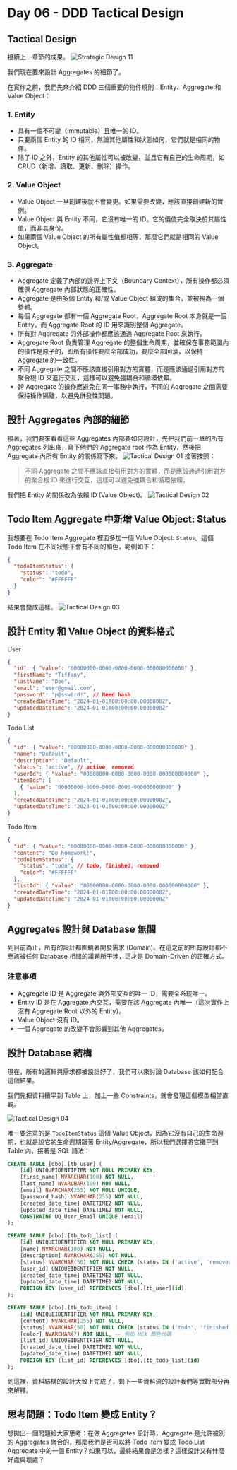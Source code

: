 # Day 06 - DDD Tactical Design

## Tactical Design

接續上一章節的成果。
![Strategic Design 11](https://ithelp.ithome.com.tw/upload/images/20240919/20168953eC7EgVuRcI.png)

我們現在要來設計 Aggregates 的細節了。

在實作之前，我們先來介紹 DDD 三個重要的物件規則：Entity、Aggregate 和 Value Object：

### 1. Entity

- 具有一個不可變（immutable）且唯一的 ID。
- 只要兩個 Entity 的 ID 相同，無論其他屬性和狀態如何，它們就是相同的物件。
- 除了 ID 之外，Entity 的其他屬性可以被改變，並且它有自己的生命周期，如 CRUD（新增、讀取、更新、刪除）操作。

### 2. Value Object

- Value Object 一旦創建後就不會變更。如果需要改變，應該直接創建新的實例。
- Value Object 與 Entity 不同，它沒有唯一的 ID。它的價值完全取決於其屬性值，而非其身份。
- 如果兩個 Value Object 的所有屬性值都相等，那麼它們就是相同的 Value Object。

### 3. Aggregate

- Aggregate 定義了內部的邊界上下文（Boundary Context），所有操作都必須確保 Aggregate 內部狀態的正確性。
- Aggregate 是由多個 Entity 和/或 Value Object 組成的集合，並被視為一個整體。
- 每個 Aggregate 都有一個 Aggregate Root，Aggregate Root 本身就是一個 Entity，而 Aggregate Root 的 ID 用來識別整個 Aggregate。
- 所有對 Aggregate 的外部操作都應該通過 Aggregate Root 來執行。
- Aggregate Root 負責管理 Aggregate 的整個生命周期，並確保在事務範圍內的操作是原子的，即所有操作要麼全部成功，要麼全部回滾，以保持 Aggregate 的一致性。
- 不同 Aggregate 之間不應該直接引用對方的實體，而是應該通過引用對方的聚合根 ID 來進行交互，這樣可以避免強耦合和循環依賴。
- 跨 Aggregate 的操作應避免在同一事務中執行，不同的 Aggregate 之間需要保持操作隔離，以避免併發性問題。

## 設計 Aggregates 內部的細節

接著，我們要來看看這些 Aggregates 內部要如何設計，先把我們前一章的所有 Aggregates 列出來，寫下他們的 Aggregate root 作為 Entity，然後把 Aggregate 內所有 Entity 的關係寫下來。
![Tactical Design 01](https://ithelp.ithome.com.tw/upload/images/20240920/20168953yx8NngP0zC.png)
接著按照：
> 不同 Aggregate 之間不應該直接引用對方的實體，而是應該通過引用對方的聚合根 ID 來進行交互，這樣可以避免強耦合和循環依賴。

我們把 Entity 的關係改為依賴 ID (Value Object)。
![Tactical Design 02](https://ithelp.ithome.com.tw/upload/images/20240920/20168953mnpLm89m2G.png)

## Todo Item Aggregate 中新增 Value Object: Status

我想要在 Todo Item Aggregate 裡面多加一個 Value Object: `Status`。這個 Todo Item 在不同狀態下會有不同的顏色，範例如下：

```json
{
  "todoItemStatus": {
    "status": "todo",
    "color": "#FFFFFF"
  }
}
```

結果會變成這樣。
![Tactical Design 03](https://ithelp.ithome.com.tw/upload/images/20240920/20168953i2BbQ1ZXSl.png)

## 設計 Entity 和 Value Object 的資料格式

User

```json
{
  "id": { "value": "00000000-0000-0000-0000-000000000000" },
  "firstName": "Tiffany",
  "lastName": "Doe",
  "email": "user@gmail.com",
  "password": "p@ssw0rd!", // Need hash
  "createdDateTime": "2024-01-01T00:00:00.0000000Z",
  "updatedDateTime": "2024-01-01T00:00:00.0000000Z"
}
```

Todo List

```json
{
  "id": { "value": "00000000-0000-0000-0000-000000000000" },
  "name": "Default",
  "description": "Default",
  "status": "active", // active, removed
  "userId": { "value": "00000000-0000-0000-0000-000000000000" },
  "itemIds": [
    { "value": "00000000-0000-0000-0000-000000000000" }
  ],
  "createdDateTime": "2024-01-01T00:00:00.0000000Z",
  "updatedDateTime": "2024-01-01T00:00:00.0000000Z"
}
```

Todo Item

```json
{
  "id": { "value": "00000000-0000-0000-0000-000000000000" },
  "content": "Do homework!",
  "todoItemStatus": {
    "status": "todo", // todo, finished, removed
    "color": "#FFFFFF"
  },
  "listId": { "value": "00000000-0000-0000-0000-000000000000" },
  "createdDateTime": "2024-01-01T00:00:00.0000000Z",
  "updatedDateTime": "2024-01-01T00:00:00.0000000Z"
}
```

## Aggregates 設計與 Database 無關

到目前為止，所有的設計都圍繞著開發需求 (Domain)。在這之前的所有設計都不應該被任何 Database 相關的議題所干涉，這才是 Domain-Driven 的正確方式。

### 注意事項

- Aggregate ID 是 Aggregate 與外部交互的唯一 ID，需要全系統唯一。
- Entity ID 是在 Aggregate 內交互，需要在該 Aggregate 內唯一（這次實作上沒有 Aggregate Root 以外的 Entity）。
- Value Object 沒有 ID。
- 一個 Aggregate 的改變不會影響到其他 Aggregates。

## 設計 Database 結構

現在，所有的邏輯與需求都被設計好了，我們可以來討論 Database 該如何配合這個結果。

我們先把資料攤平到 Table 上，加上一些 Constraints，就會發現這個模型相當直觀。

![Tactical Design 04](https://ithelp.ithome.com.tw/upload/images/20240920/20168953RKAVt687I6.png)

唯一要注意的是 `TodoItemStatus` 這個 Value Object，因為它沒有自己的生命週期，也就是說它的生命週期跟著 Entity/Aggregate，所以我們選擇將它攤平到 Table 內。接著是 SQL 語法：

```sql
CREATE TABLE [dbo].[tb_user] (
    [id] UNIQUEIDENTIFIER NOT NULL PRIMARY KEY,
    [first_name] NVARCHAR(100) NOT NULL,
    [last_name] NVARCHAR(100) NOT NULL,
    [email] NVARCHAR(255) NOT NULL UNIQUE,
    [password_hash] NVARCHAR(255) NOT NULL, 
    [created_date_time] DATETIME2 NOT NULL,
    [updated_date_time] DATETIME2 NOT NULL,
    CONSTRAINT UQ_User_Email UNIQUE (email)
);

CREATE TABLE [dbo].[tb_todo_list] (
    [id] UNIQUEIDENTIFIER NOT NULL PRIMARY KEY,
    [name] NVARCHAR(100) NOT NULL,
    [description] NVARCHAR(255) NOT NULL,
    [status] NVARCHAR(50) NOT NULL CHECK (status IN ('active', 'removed')), 
    [user_id] UNIQUEIDENTIFIER NOT NULL,
    [created_date_time] DATETIME2 NOT NULL,
    [updated_date_time] DATETIME2 NOT NULL,
    FOREIGN KEY (user_id) REFERENCES [dbo].[tb_user](id)
);

CREATE TABLE [dbo].[tb_todo_item] (
    [id] UNIQUEIDENTIFIER NOT NULL PRIMARY KEY,
    [content] NVARCHAR(255) NOT NULL,
    [status] NVARCHAR(50) NOT NULL CHECK (status IN ('todo', 'finished', 'removed')),
    [color] NVARCHAR(7) NOT NULL, -- 例如 HEX 顏色代碼
    [list_id] UNIQUEIDENTIFIER NOT NULL,
    [created_date_time] DATETIME2 NOT NULL,
    [updated_date_time] DATETIME2 NOT NULL,
    FOREIGN KEY (list_id) REFERENCES [dbo].[tb_todo_list](id)
);
```

到這裡，資料結構的設計大致上完成了，剩下一些資料流的設計我們等實戰部分再來解釋。

## 思考問題：Todo Item 變成 Entity？

想拋出一個問題給大家思考：在做 Aggregates 設計時，Aggregate 是允許被別的 Aggregates 聚合的，那麼我們是否可以將 Todo Item 變成 Todo List Aggregate 中的一個 Entity？如果可以，最終結果會是怎樣？這樣設計又有什麼好處與壞處？
